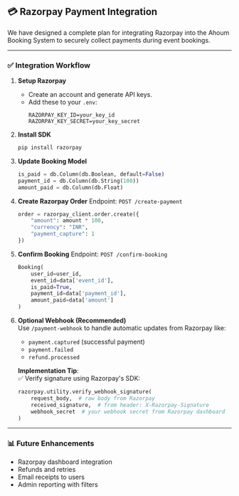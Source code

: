 ## 💳 Razorpay Payment Integration

We have designed a complete plan for integrating Razorpay into the Ahoum Booking System to securely collect payments during event bookings.

---

### ✅ Integration Workflow

1. **Setup Razorpay**
   - Create an account and generate API keys.
   - Add these to your `.env`:
     ```env
     RAZORPAY_KEY_ID=your_key_id
     RAZORPAY_KEY_SECRET=your_key_secret
     ```

2. **Install SDK**
   ```bash
   pip install razorpay
   ```

3. **Update Booking Model**
   ```python
   is_paid = db.Column(db.Boolean, default=False)
   payment_id = db.Column(db.String(100))
   amount_paid = db.Column(db.Float)
   ```

4. **Create Razorpay Order**
   Endpoint: `POST /create-payment`
   ```python
   order = razorpay_client.order.create({
       "amount": amount * 100,
       "currency": "INR",
       "payment_capture": 1
   })
   ```

5. **Confirm Booking**
   Endpoint: `POST /confirm-booking`
   ```python
   Booking(
       user_id=user_id,
       event_id=data['event_id'],
       is_paid=True,
       payment_id=data['payment_id'],
       amount_paid=data['amount']
   )
   ```

6. **Optional Webhook (Recommended)**  
   Use `/payment-webhook` to handle automatic updates from Razorpay like:
   - `payment.captured` (successful payment)
   - `payment.failed`
   - `refund.processed`

   **Implementation Tip**:  
   ✅ Verify signature using Razorpay's SDK:

   ```python
   razorpay.utility.verify_webhook_signature(
       request_body,  # raw body from Razorpay
       received_signature,  # from header: X-Razorpay-Signature
       webhook_secret  # your webhook secret from Razorpay dashboard
   )
   ```

---

### 📊 Future Enhancements

- Razorpay dashboard integration
- Refunds and retries
- Email receipts to users
- Admin reporting with filters